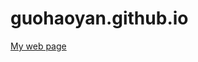 guohaoyan.github.io
====================

[My web page](http://guohaoyan.github.io/ "Guohao Yan's Web Page")
